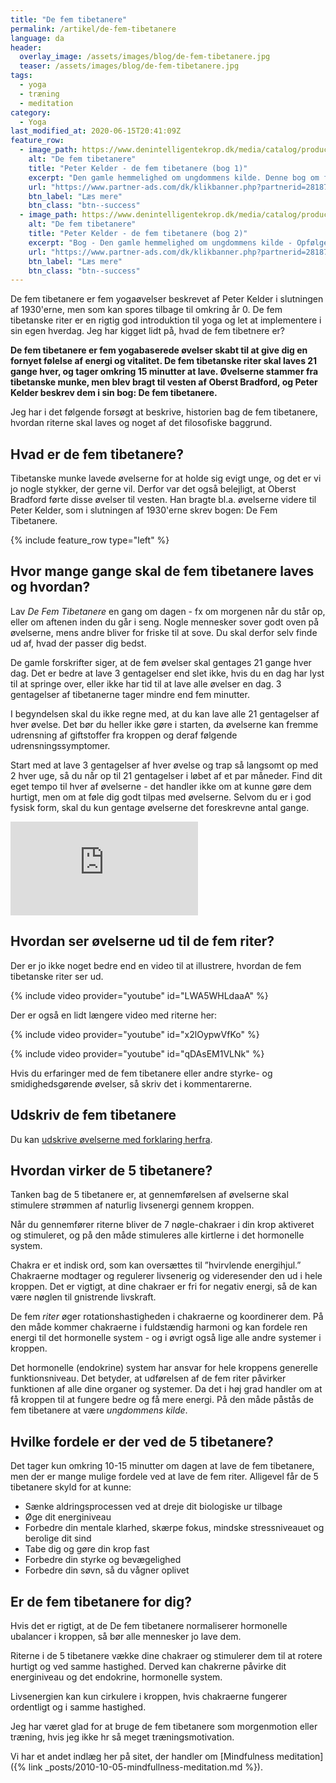 ```yaml
---
title: "De fem tibetanere"
permalink: /artikel/de-fem-tibetanere
language: da
header:
  overlay_image: /assets/images/blog/de-fem-tibetanere.jpg
  teaser: /assets/images/blog/de-fem-tibetanere.jpg
tags:
  - yoga
  - træning
  - meditation
category:
  - Yoga
last_modified_at: 2020-06-15T20:41:09Z
feature_row:
  - image_path: https://www.denintelligentekrop.dk/media/catalog/product/cache/1/image/1000x/9df78eab33525d08d6e5fb8d27136e95/d/e/de-fem-tibetanere-1.jpg
    alt: "De fem tibetanere"
    title: "Peter Kelder - de fem tibetanere (bog 1)"
    excerpt: "Den gamle hemmelighed om ungdommens kilde. Denne bog om fem gamle tibetanske kropsøvelser har gået sin sejrsgang over det meste af den vestlige verden. Den har indtil nu solgt i over 2 millioner eksemplarer bare i Tyskland og USA. Du lærer her fem enkle øvelser, som giver fornyet livskraft og velvære. Øvelserne er lette at udføre, og du bestemmer selv, hvor megen tid du vil bruge på dem. "
    url: "https://www.partner-ads.com/dk/klikbanner.php?partnerid=28187&bannerid=38484&htmlurl=https://www.denintelligentekrop.dk/de-fem-tibetanere-bog-1"
    btn_label: "Læs mere"
    btn_class: "btn--success"
  - image_path: https://www.denintelligentekrop.dk/media/catalog/product/cache/1/image/1000x/9df78eab33525d08d6e5fb8d27136e95/d/e/1294-de-fem-tibetanere-bog-2.gif
    alt: "De fem tibetanere"
    title: "Peter Kelder - de fem tibetanere (bog 2)"
    excerpt: "Bog - Den gamle hemmelighed om ungdommens kilde - Opfølgeren til bog nr. 1. Denne bog er på 302 sider og noget mere omfattende end bog nr. 1. Forskellige forfattere har givet deres bidrag til denne meget spændende bog. "
    url: "https://www.partner-ads.com/dk/klikbanner.php?partnerid=28187&bannerid=38484&htmlurl=https://www.denintelligentekrop.dk/de-fem-tibetanere-bog-2"
    btn_label: "Læs mere"
    btn_class: "btn--success"
---
```


De fem tibetanere er fem yogaøvelser beskrevet af Peter Kelder i slutningen af 1930'erne, men som kan spores tilbage til omkring år 0. De fem tibetanske riter er en rigtig god introduktion til yoga og let at implementere i sin egen hverdag. Jeg har kigget lidt på, hvad de fem tibetnere er?

**De fem tibetanere er fem yogabaserede øvelser skabt til at give dig en fornyet følelse af energi og vitalitet. De fem tibetanske riter skal laves 21 gange hver, og tager omkring 15 minutter at lave. Øvelserne stammer fra tibetanske munke, men blev bragt til vesten af Oberst Bradford, og Peter Kelder beskrev dem i sin bog: De fem tibetanere.**

Jeg har i det følgende forsøgt at beskrive, historien bag de fem tibetanere, hvordan riterne skal laves og noget af det filosofiske baggrund.

## Hvad er de fem tibetanere?

Tibetanske munke lavede øvelserne for at holde sig evigt unge, og det er vi jo nogle stykker, der gerne vil. Derfor var det også belejligt, at Oberst Bradford førte disse øvelser til vesten. Han bragte bl.a. øvelserne videre til Peter Kelder, som i slutningen af 1930'erne skrev bogen: De Fem Tibetanere.

{% include feature_row type="left" %}

## Hvor mange gange skal de fem tibetanere laves og hvordan?

Lav _De Fem Tibetanere_ en gang om dagen - fx om morgenen når du står op, eller om aftenen inden du går i seng. Nogle mennesker sover godt oven på øvelserne, mens andre bliver for friske til at sove. Du skal derfor selv finde ud af, hvad der passer dig bedst.

De gamle forskrifter siger, at de fem øvelser skal gentages 21 gange hver dag. Det er bedre at lave 3 gentagelser end slet ikke, hvis du en dag har lyst til at springe over, eller ikke har tid til at lave alle øvelser en dag. 3 gentagelser af tibetanerne tager mindre end fem minutter.

I begyndelsen skal du ikke regne med, at du kan lave alle 21 gentagelser af hver øvelse. Det bør du heller ikke gøre i starten, da øvelserne kan fremme udrensning af giftstoffer fra kroppen og deraf følgende udrensningssymptomer.

Start med at lave 3 gentagelser af hver øvelse og trap så langsomt op med 2 hver uge, så du når op til 21 gentagelser i løbet af et par måneder. Find dit eget tempo til hver af øvelserne - det handler ikke om at kunne gøre dem hurtigt, men om at føle dig godt tilpas med øvelserne. Selvom du er i god fysisk form, skal du kun gentage øvelserne det foreskrevne antal gange.

[![](https://www.partner-ads.com/dk/visbanner.php?partnerid=28187&bannerid=37797)](https://www.partner-ads.com/dk/klikbanner.php?partnerid=28187&bannerid=37797)

## Hvordan ser øvelserne ud til de fem riter?

Der er jo ikke noget bedre end en video til at illustrere, hvordan de fem tibetanske riter ser ud.

{% include video provider="youtube" id="LWA5WHLdaaA" %}

Der er også en lidt længere video med riterne her:

{% include video provider="youtube" id="x2lOypwVfKo" %}

{% include video provider="youtube" id="qDAsEM1VLNk" %}

Hvis du erfaringer med de fem tibetanere eller andre styrke- og smidighedsgørende øvelser, så skriv det i kommentarerne.

## Udskriv de fem tibetanere

Du kan [udskrive øvelserne med forklaring herfra](http://www.balancen.net/tibetanere.pdf).

## Hvordan virker de 5 tibetanere?

Tanken bag de 5 tibetanere er, at gennemførelsen af øvelserne skal stimulere strømmen af naturlig livsenergi gennem kroppen. 

Når du gennemfører riterne bliver de 7 nøgle-chakraer i din krop aktiveret og stimuleret, og på den måde stimuleres alle kirtlerne i det hormonelle system. 

Chakra er et indisk ord, som kan oversættes til ”hvirvlende energihjul.” Chakraerne modtager og regulerer livsenerig og videresender den ud i hele kroppen. Det er vigtigt, at dine chakraer er fri for negativ energi, så de kan være nøglen til gnistrende livskraft.

De fem _riter_ øger rotationshastigheden i chakraerne og koordinerer dem. På den måde kommer chakraerne i fuldstændig harmoni og kan fordele ren energi til det hormonelle system - og i øvrigt også lige alle andre systemer i kroppen.

Det hormonelle (endokrine) system har ansvar for hele kroppens generelle funktionsniveau. Det betyder, at udførelsen af de fem riter påvirker funktionen af alle dine organer og systemer. Da det i høj grad handler om at få kroppen til at fungere bedre og få mere energi. På den måde påstås de fem tibetanere at være _ungdommens kilde_.

## Hvilke fordele er der ved de 5 tibetanere?

Det tager kun omkring 10-15 minutter om dagen at lave de fem tibetanere, men der er mange mulige fordele ved at lave de fem riter. Alligevel får de 5 tibetanere skyld for at kunne:

- Sænke aldringsprocessen ved at dreje dit biologiske ur tilbage
- Øge dit energiniveau
- Forbedre din mentale klarhed, skærpe fokus, mindske stressniveauet og berolige dit sind
- Tabe dig og gøre din krop fast
- Forbedre din styrke og bevægelighed
- Forbedre din søvn, så du vågner oplivet

## Er de fem tibetanere for dig?

Hvis det er rigtigt, at de De fem tibetanere normaliserer hormonelle ubalancer i kroppen, så bør alle mennesker jo lave dem.

Riterne i de 5 tibetanere vække dine chakraer og stimulerer dem til at rotere hurtigt og ved samme hastighed. Derved kan chakrerne påvirke dit energiniveau og det endokrine, hormonelle system. 

Livsenergien kan kun cirkulere i kroppen, hvis chakraerne fungerer ordentligt og i samme hastighed. 

Jeg har været glad for at bruge de fem tibetanere som morgenmotion eller træning, hvis jeg ikke hr så meget træningsmotivation.

Vi har et andet indlæg her på sitet, der handler om [Mindfulness meditation]({% link _posts/2010-10-05-mindfullness-meditation.md %}).
